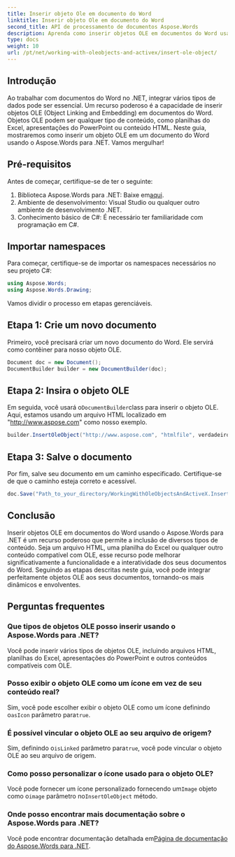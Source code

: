 ```yaml
---
title: Inserir objeto Ole em documento do Word
linktitle: Inserir objeto Ole em documento do Word
second_title: API de processamento de documentos Aspose.Words
description: Aprenda como inserir objetos OLE em documentos do Word usando o Aspose.Words para .NET com este guia passo a passo. Aprimore seus documentos com conteúdo incorporado.
type: docs
weight: 10
url: /pt/net/working-with-oleobjects-and-activex/insert-ole-object/
---
```

## Introdução

Ao trabalhar com documentos do Word no .NET, integrar vários tipos de dados pode ser essencial. Um recurso poderoso é a capacidade de inserir objetos OLE (Object Linking and Embedding) em documentos do Word. Objetos OLE podem ser qualquer tipo de conteúdo, como planilhas do Excel, apresentações do PowerPoint ou conteúdo HTML. Neste guia, mostraremos como inserir um objeto OLE em um documento do Word usando o Aspose.Words para .NET. Vamos mergulhar!

## Pré-requisitos

Antes de começar, certifique-se de ter o seguinte:

1. Biblioteca Aspose.Words para .NET: Baixe em[aqui](https://releases.aspose.com/words/net/).
2. Ambiente de desenvolvimento: Visual Studio ou qualquer outro ambiente de desenvolvimento .NET.
3. Conhecimento básico de C#: É necessário ter familiaridade com programação em C#.

## Importar namespaces

Para começar, certifique-se de importar os namespaces necessários no seu projeto C#:

```csharp
using Aspose.Words;
using Aspose.Words.Drawing;
```

Vamos dividir o processo em etapas gerenciáveis.

## Etapa 1: Crie um novo documento

Primeiro, você precisará criar um novo documento do Word. Ele servirá como contêiner para nosso objeto OLE.

```csharp
Document doc = new Document();
DocumentBuilder builder = new DocumentBuilder(doc);
```

## Etapa 2: Insira o objeto OLE

 Em seguida, você usará o`DocumentBuilder`class para inserir o objeto OLE. Aqui, estamos usando um arquivo HTML localizado em "http://www.aspose.com" como nosso exemplo.

```csharp
builder.InsertOleObject("http://www.aspose.com", "htmlfile", verdadeiro, verdadeiro, nulo);
```

## Etapa 3: Salve o documento

Por fim, salve seu documento em um caminho especificado. Certifique-se de que o caminho esteja correto e acessível.

```csharp
doc.Save("Path_to_your_directory/WorkingWithOleObjectsAndActiveX.InsertOleObject.docx");
```

## Conclusão

Inserir objetos OLE em documentos do Word usando o Aspose.Words para .NET é um recurso poderoso que permite a inclusão de diversos tipos de conteúdo. Seja um arquivo HTML, uma planilha do Excel ou qualquer outro conteúdo compatível com OLE, esse recurso pode melhorar significativamente a funcionalidade e a interatividade dos seus documentos do Word. Seguindo as etapas descritas neste guia, você pode integrar perfeitamente objetos OLE aos seus documentos, tornando-os mais dinâmicos e envolventes.

## Perguntas frequentes

### Que tipos de objetos OLE posso inserir usando o Aspose.Words para .NET?
Você pode inserir vários tipos de objetos OLE, incluindo arquivos HTML, planilhas do Excel, apresentações do PowerPoint e outros conteúdos compatíveis com OLE.

### Posso exibir o objeto OLE como um ícone em vez de seu conteúdo real?
 Sim, você pode escolher exibir o objeto OLE como um ícone definindo o`asIcon` parâmetro para`true`.

### É possível vincular o objeto OLE ao seu arquivo de origem?
 Sim, definindo o`isLinked` parâmetro para`true`, você pode vincular o objeto OLE ao seu arquivo de origem.

### Como posso personalizar o ícone usado para o objeto OLE?
 Você pode fornecer um ícone personalizado fornecendo um`Image` objeto como o`image` parâmetro no`InsertOleObject` método.

### Onde posso encontrar mais documentação sobre o Aspose.Words para .NET?
 Você pode encontrar documentação detalhada em[Página de documentação do Aspose.Words para .NET](https://reference.aspose.com/words/net/).